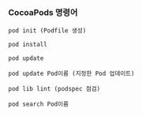 ### CocoaPods 명령어

```
pod init (Podfile 생성)
```

```
pod install
```

```
pod update
```

```
pod update Pod이름 (지정한 Pod 업데이트)
```

```
pod lib lint (podspec 점검)
```

```
pod search Pod이름
```
